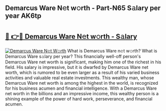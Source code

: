 ## Demarcus Ware N𝚎t w𝚘rth - Part-N65 S𝚊lary per year AK6tp

# <h2><a href="http://gc49fp7.nevu.top/?p=Demarcus+Ware">🔗 👉🔴 Demarcus Ware N𝚎t w𝚘rth - S𝚊lary</a></h2>

[![Demarcus Ware N𝚎t W𝚘rth](https://i.imgur.com/Oavwk0R.jpeg)](http://gc49fp7.nevu.top/?p=Demarcus+Ware)
What is Demarcus Ware n𝚎t w𝚘rth? What is Demarcus Ware s𝚊lary per year?
This financially well-off person's Demarcus Ware net worth is significant, making him one of the richest in his field. His salary is impressive, but it is dwarfed by Demarcus Ware net worth, which is rumored to be even larger as a result of his varied business activities and valuable real estate investments. This wealthy man, whose Demarcus Ware net worth is among the highest in the world, is recognized for his business acumen and financial intelligence. With a Demarcus Ware net worth in the billions and an impressive income, this wealthy person is a shining example of the power of hard work, perseverance, and financial acumen.
